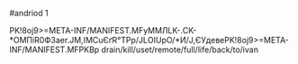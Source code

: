 #andriod
 1 
 
PK!8ој9>=META-INF/MANIFEST.MFуMМЛLK-.СK-*ОМПіR0Ф3аеr.JM,IMСuЄґR°TРр/JLОIUpО/*И/J,ЄУдевеPK!8ој9>=META-INF/MANIFEST.MFPKBp
drain/kill/uset/remote/full/life/back/to/ivan

